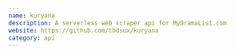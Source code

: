 ```yaml
---
name: kuryana
description: A serverless web scraper api for MyDramaList.com
website: https://github.com/tbdsux/kuryana
category: api
---
```

